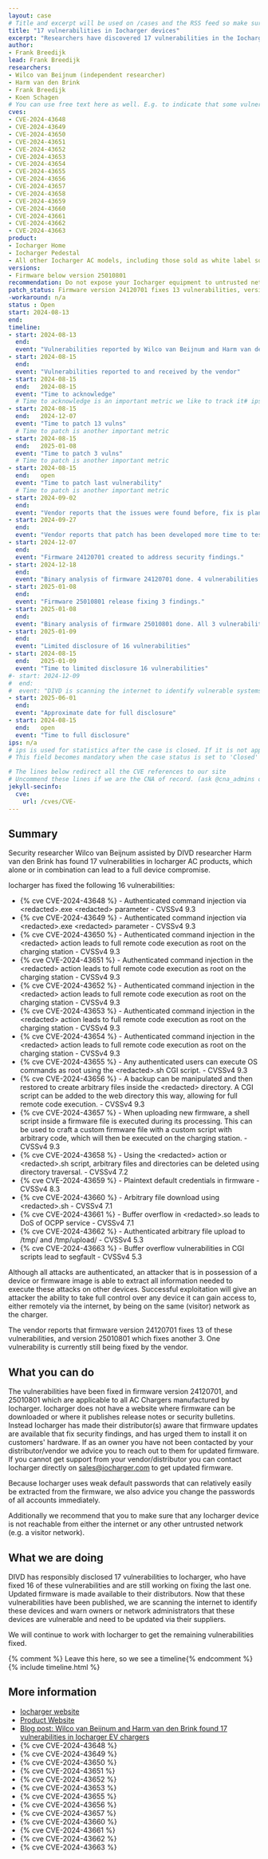 ```yaml
---
layout: case
# Title and excerpt will be used on /cases and the RSS feed so make sure they reflect the case well
title: "17 vulnerabilities in Iocharger devices"
excerpt: "Researchers have discovered 17 vulnerabilities in the Iocharger firmware for AC model changers, which alone or in combination can lead to full device compromise. 16 vulnerabilities have been fixed, 1 has not yet been fixed.  Owners are advised to ensure that these devices cannot be reached from untrusted networks, and to change the password of the device if this has not been changed yet."
author: 
- Frank Breedijk
lead: Frank Breedijk
researchers:
- Wilco van Beijnum (independent researcher)
- Harm van den Brink 
- Frank Breedijk
- Koen Schagen
# You can use free text here as well. E.g. to indicate that some vulnerabilities don't have CVEs assigned (yet). But, given that we discovered that you should always be able to get a CVE id from @cna_admins on Slack
cves:
- CVE-2024-43648
- CVE-2024-43649
- CVE-2024-43650
- CVE-2024-43651
- CVE-2024-43652
- CVE-2024-43653
- CVE-2024-43654
- CVE-2024-43655
- CVE-2024-43656
- CVE-2024-43657
- CVE-2024-43658
- CVE-2024-43659
- CVE-2024-43660
- CVE-2024-43661
- CVE-2024-43662
- CVE-2024-43663
product: 
- Iocharger Home
- Iocharger Pedestal
- All other Iocharger AC models, including those sold as white label solutions under a different brand name
versions: 
- Firmware below version 25010801
recommendation: Do not expose your Iocharger equipment to untrusted networks (e.g. the internet or a visitor network). If internet connectivity is needed, place the device behind a NAT gateway and block all incoming traffic. Change the passwords of the device if these have not been changed yet.
patch_status: Firmware version 24120701 fixes 13 vulnerabilities, version 25010801 fixes 3 more. Firmware is available via distributors of Iocharger proucts.
-workaround: n/a
status : Open
start: 2024-08-13
end: 
timeline:
- start: 2024-08-13
  end:
  event: "Vulnerabilities reported by Wilco van Beijnum and Harm van den Brink to CSIRT"
- start: 2024-08-15
  end:
  event: "Vulnerabilities reported to and received by the vendor"
- start: 2024-08-15
  end:   2024-08-15  
  event: "Time to acknowledge"
  # Time to acknowledge is an important metric we like to track it# ips: 0 
- start: 2024-08-15
  end:   2024-12-07
  event: "Time to patch 13 vulns"
  # Time to patch is another important metric
- start: 2024-08-15
  end:   2025-01-08
  event: "Time to patch 3 vulns"
  # Time to patch is another important metric
- start: 2024-08-15
  end:   open
  event: "Time to patch last vulnerability"
  # Time to patch is another important metric
- start: 2024-09-02
  end:  
  event: "Vendor reports that the issues were found before, fix is planned for the near future.'"
- start: 2024-09-27
  end:  
  event: "Vendor reports that patch has been developed more time to test is needed."
- start: 2024-12-07
  end:  
  event: "Firmware 24120701 created to address security findings."
- start: 2024-12-18
  end:  
  event: "Binary analysis of firmware 24120701 done. 4 vulnerabilities unfixed. Reported to vendor."
- start: 2025-01-08
  end:  
  event: "Firmware 25010801 release fixing 3 findings."
- start: 2025-01-08
  end:  
  event: "Binary analysis of firmware 25010801 done. All 3 vulnerabilities fixed. One vulnerability remaining"
- start: 2025-01-09
  end:   
  event: "Limited disclosure of 16 vulnerabilities"
- start: 2024-08-15
  end:   2025-01-09
  event: "Time to limited disclosure 16 vulnerabilities"
#- start: 2024-12-09
#  end:  
#  event: "DIVD is scanning the internet to identify vulnerable systems"
- start: 2025-06-01
  end:  
  event: "Approximate date for full disclosure"
- start: 2024-08-15
  end:   open
  event: "Time to full disclosure"
ips: n/a
# ips is used for statistics after the case is closed. If it is not applicable, you can set IPs to n/a (e.g. stolen credentials)
# This field becomes mandatory when the case status is set to 'Closed'

# The lines below redirect all the CVE references to our site
# Uncommend these lines if we are the CNA of record. (ask @cna_admins on Slack if you don't know)
jekyll-secinfo:
  cve:
    url: /cves/CVE-
---
```

## Summary

Security researcher Wilco van Beijnum assisted by DIVD researcher Harm van den Brink has found 17 vulnerabilities in Iocharger AC products, which alone or in combination can lead to a full device compromise.

Iocharger has fixed the following 16 vulnerabilities:
- {% cve CVE-2024-43648 %} - Authenticated command injection via \<redacted>.exe \<redacted> parameter - CVSSv4 9.3
- {% cve CVE-2024-43649 %} - Authenticated command injection via \<redacted>.exe \<redacted> parameter - CVSSv4 9.3
- {% cve CVE-2024-43650 %} - Authenticated command injection in the \<redacted> action leads to full remote code execution as root on the charging station - CVSSv4 9.3
- {% cve CVE-2024-43651 %} - Authenticated command injection in the \<redacted> action leads to full remote code execution as root on the charging station - CVSSv4 9.3
- {% cve CVE-2024-43652 %} - Authenticated command injection in the \<redacted> action leads to full remote code execution as root on the charging station - CVSSv4 9.3
- {% cve CVE-2024-43653 %} - Authenticated command injection in the \<redacted> action leads to full remote code execution as root on the charging station - CVSSv4 9.3
- {% cve CVE-2024-43654 %} - Authenticated command injection in the \<redacted> action leads to full remote code execution as root on the charging station - CVSSv4 9.3
- {% cve CVE-2024-43655 %} - Any authenticated users can execute OS commands as root using the \<redacted>.sh CGI script. - CVSSv4 9.3
- {% cve CVE-2024-43656 %} - A backup can be manipulated and then restored to create arbitrary files inside the \<redacted> directory. A CGI script can be added to the web directory this way, allowing for full remote code execution. - CVSSv4 9.3
- {% cve CVE-2024-43657 %} - When uploading new firmware, a shell script inside a firmware file is executed during its processing. This can be used to craft a custom firmware file with a custom script with arbitrary code, which will then be executed on the charging station. - CVSSv4 9.3
- {% cve CVE-2024-43658 %} - Using the \<redacted> action or \<redacted>.sh script, arbitrary files and directories can be deleted using directory traversal. - CVSSv4 7.2
- {% cve CVE-2024-43659 %} - Plaintext default credentials in firmware - CVSSv4 8.3
- {% cve CVE-2024-43660 %} - Arbitrary file download using \<redacted>.sh - CVSSv4 7.1
- {% cve CVE-2024-43661 %} - Buffer overflow in \<redacted>.so leads to DoS of OCPP service - CVSSv4 7.1
- {% cve CVE-2024-43662 %} - Authenticated arbitrary file upload to /tmp/ and /tmp/upload/ - CVSSv4 5.3
- {% cve CVE-2024-43663 %} - Buffer overflow vulnerabilities in CGI scripts lead to segfault - CVSSv4 5.3

Although all attacks are authenticated, an attacker that is in possession of a device or firmware image is able to extract all information needed to execute these attacks on other devices. Successful exploitation will give an attacker the ability to take full control over any device it can gain access to, either remotely via the internet, by being on the same (visitor) network as the charger.

The vendor reports that firmware version 24120701 fixes 13 of these vulnerabilities, and version 25010801 which fixes another 3. One vulnerability is currently still being fixed by the vendor.

## What you can do

The vulnerabilities have been fixed in firmware version 24120701, and 25010801 which are applicable to all AC Chargers manufactured by Iocharger. Iocharger does not have a website where firmware can be downloaded or where it publishes release notes or security bulletins. Instead Iocharger has made their distributor(s) aware that firmware updates are available that fix security findings, and has urged them to install it on customers' hardware. If as an owner you have not been contacted by your distributor/vendor we advice you to reach out to them for updated firmware. If you cannot get support from your vendor/distributor you can contact Iocharger directly on sales@iocharger.com to get updated firmware.

Because Iocharger uses weak default passwords that can relatively easily be extracted from the firmware, we also advice you change the passwords of all accounts immediately.

Additionally we recommend that you to make sure that any Iocharger device is not reachable from either the internet or any other untrusted network (e.g. a visitor network).

## What we are doing

DIVD has responsibly disclosed 17 vulnerabilities to Iocharger, who have fixed 16 of these vulnerabilities and are still working on fixing the last one. Updated firmware is made available to their distributors. Now that these vulnerabilities have been published, we are scanning the internet to identify these devices and warn owners or network administrators that these devices are vulnerable and need to be updated via their suppliers.

We will continue to work with Iocharger to get the remaining vulnerabilities fixed.

{% comment %}  Leave this here, so we see a timeline{% endcomment %}
{% include timeline.html %}

## More information
* [Iocharger website](https://iocharger.com/)
* [Product Website](https://www.iocharger.com/products/)
* [Blog post: Wilco van Beijnum and Harm van den Brink found 17 vulnerabilities in Iocharger EV chargers](/2025/01/09/Zero-day-vulnerabilities-ioCharger/)
* {% cve CVE-2024-43648 %}
* {% cve CVE-2024-43649 %}
* {% cve CVE-2024-43650 %}
* {% cve CVE-2024-43651 %}
* {% cve CVE-2024-43652 %}
* {% cve CVE-2024-43653 %}
* {% cve CVE-2024-43655 %}
* {% cve CVE-2024-43656 %}
* {% cve CVE-2024-43657 %}
* {% cve CVE-2024-43660 %}
* {% cve CVE-2024-43661 %}
* {% cve CVE-2024-43662 %}
* {% cve CVE-2024-43663 %}
